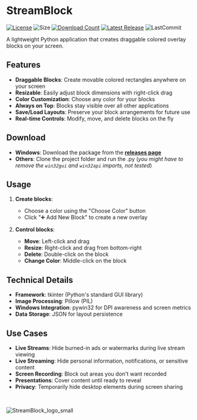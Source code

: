 # StreamBlock
[![License](https://gradgen.boris.sh/github/license/mirbyte/StreamBlock?gradient=000000,404040,9146FF)](https://raw.githubusercontent.com/mirbyte/StreamBlock/master/LICENSE)
![Size](https://gradgen.boris.sh/github/repo-size/mirbyte/StreamBlock?label=size&gradient=000000,404040,9146FF)
[![Download Count](https://gradgen.boris.sh/github/downloads/mirbyte/StreamBlock/total?gradient=000000,404040,9146FF)](https://github.com/mirbyte/StreamBlock/releases)
[![Latest Release](https://gradgen.boris.sh/github/release/mirbyte/StreamBlock?gradient=000000,404040,9146FF)](https://github.com/mirbyte/StreamBlock/releases/latest)
![LastCommit](https://gradgen.boris.sh/github/last-commit/mirbyte/StreamBlock?label=repo%20updated&gradient=000000,404040,9146FF)

A lightweight Python application that creates draggable colored overlay blocks on your screen.

## Features
- **Draggable Blocks**: Create movable colored rectangles anywhere on your screen
- **Resizable**: Easily adjust block dimensions with right-click drag
- **Color Customization**: Choose any color for your blocks
- **Always on Top**: Blocks stay visible over all other applications
- **Save/Load Layouts**: Preserve your block arrangements for future use
- **Real-time Controls**: Modify, move, and delete blocks on the fly

## Download
- **Windows**: Download the package from the **[releases page](https://github.com/mirbyte/StreamBlock/releases/latest)**
- **Others**: Clone the project folder and run the .py (*you might have to remove the `win32gui` and `win32api` imports, not tested*)

## Usage
1. **Create blocks**:
    - Choose a color using the "Choose Color" button
    - Click "➕ Add New Block" to create a new overlay

2. **Control blocks**:
    - **Move**: Left-click and drag
    - **Resize**: Right-click and drag from bottom-right
    - **Delete**: Double-click on the block
    - **Change Color**: Middle-click on the block

## Technical Details
- **Framework**: tkinter (Python's standard GUI library)
- **Image Processing**: Pillow (PIL)
- **Windows Integration**: pywin32 for DPI awareness and screen metrics
- **Data Storage**: JSON for layout persistence


## Use Cases
- **Live Streams**: Hide burned-in ads or watermarks during live stream viewing
- **Live Streaming**: Hide personal information, notifications, or sensitive content
- **Screen Recording**: Block out areas you don't want recorded
- **Presentations**: Cover content until ready to reveal
- **Privacy**: Temporarily hide desktop elements during screen sharing

<br>

![StreamBlock_logo_small](https://github.com/user-attachments/assets/817db0da-9c06-4d42-b9cc-019d15fc2542)



